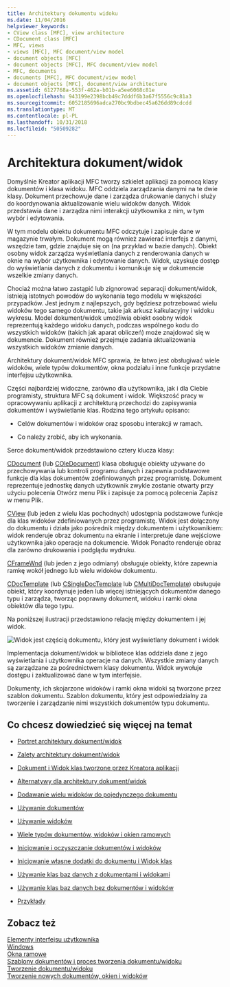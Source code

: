 ```yaml
---
title: Architektury dokumentu widoku
ms.date: 11/04/2016
helpviewer_keywords:
- CView class [MFC], view architecture
- CDocument class [MFC]
- MFC, views
- views [MFC], MFC document/view model
- document objects [MFC]
- document objects [MFC], MFC document/view model
- MFC, documents
- documents [MFC], MFC document/view model
- document objects [MFC], document/view architecture
ms.assetid: 6127768a-553f-462a-b01b-a5ee6068c81e
ms.openlocfilehash: 943199e2398bcb49c7dddf6b3a67f5556c9c81a3
ms.sourcegitcommit: 6052185696adca270bc9bdbec45a626dd89cdcdd
ms.translationtype: MT
ms.contentlocale: pl-PL
ms.lasthandoff: 10/31/2018
ms.locfileid: "50509282"
---
```

# <a name="documentview-architecture"></a>Architektura dokument/widok

Domyślnie Kreator aplikacji MFC tworzy szkielet aplikacji za pomocą klasy dokumentów i klasa widoku. MFC oddziela zarządzania danymi na te dwie klasy. Dokument przechowuje dane i zarządza drukowanie danych i służy do koordynowania aktualizowanie wielu widoków danych. Widok przedstawia dane i zarządza nimi interakcji użytkownika z nim, w tym wybór i edytowania.

W tym modelu obiektu dokumentu MFC odczytuje i zapisuje dane w magazynie trwałym. Dokument mogą również zawierać interfejs z danymi, wszędzie tam, gdzie znajduje się on (na przykład w bazie danych). Obiekt osobny widok zarządza wyświetlania danych z renderowania danych w oknie na wybór użytkownika i edytowanie danych. Widok, uzyskuje dostęp do wyświetlania danych z dokumentu i komunikuje się w dokumencie wszelkie zmiany danych.

Chociaż można łatwo zastąpić lub zignorować separacji dokument/widok, istnieją istotnych powodów do wykonania tego modelu w większości przypadków. Jest jednym z najlepszych, gdy będziesz potrzebować wielu widoków tego samego dokumentu, takie jak arkusz kalkulacyjny i widoku wykresu. Model dokument/widok umożliwia obiekt osobny widok reprezentują każdego widoku danych, podczas wspólnego kodu do wszystkich widoków (takich jak aparat obliczeń) może znajdować się w dokumencie. Dokument również przejmuje zadania aktualizowania wszystkich widoków zmianie danych.

Architektury dokument/widok MFC sprawia, że łatwo jest obsługiwać wiele widoków, wiele typów dokumentów, okna podziału i inne funkcje przydatne interfejsu użytkownika.

Części najbardziej widoczne, zarówno dla użytkownika, jak i dla Ciebie programisty, struktura MFC są dokument i widok. Większość pracy w opracowywaniu aplikacji z architekturą przechodzi do zapisywania dokumentów i wyświetlanie klas. Rodzina tego artykułu opisano:

- Celów dokumentów i widoków oraz sposobu interakcji w ramach.

- Co należy zrobić, aby ich wykonania.

Serce dokument/widok przedstawiono cztery klucza klasy:

[CDocument](../mfc/reference/cdocument-class.md) (lub [COleDocument](../mfc/reference/coledocument-class.md)) klasa obsługuje obiekty używane do przechowywania lub kontroli programu danych i zapewnia podstawowe funkcje dla klas dokumentów zdefiniowanych przez programistę. Dokument reprezentuje jednostkę danych użytkownik zwykle zostanie otwarty przy użyciu polecenia Otwórz menu Plik i zapisuje za pomocą polecenia Zapisz w menu Plik.

[CView](../mfc/reference/cview-class.md) (lub jeden z wielu klas pochodnych) udostępnia podstawowe funkcje dla klas widoków zdefiniowanych przez programistę. Widok jest dołączony do dokumentu i działa jako pośrednik między dokumentem i użytkownikiem: widok renderuje obraz dokumentu na ekranie i interpretuje dane wejściowe użytkownika jako operacje na dokumencie. Widok Ponadto renderuje obraz dla zarówno drukowania i podglądu wydruku.

[CFrameWnd](../mfc/reference/cframewnd-class.md) (lub jeden z jego odmiany) obsługuje obiekty, które zapewnia ramkę wokół jednego lub wielu widoków dokumentu.

[CDocTemplate](../mfc/reference/cdoctemplate-class.md) (lub [CSingleDocTemplate](../mfc/reference/csingledoctemplate-class.md) lub [CMultiDocTemplate](../mfc/reference/cmultidoctemplate-class.md)) obsługuje obiekt, który koordynuje jeden lub więcej istniejących dokumentów danego typu i zarządza, tworząc poprawny dokument, widoku i ramki okna obiektów dla tego typu.

Na poniższej ilustracji przedstawiono relację między dokumentem i jej widok.

![Widok jest częścią dokumentu, który jest wyświetlany](../mfc/media/vc379n1.gif "vc379n1") dokument i widok

Implementacja dokument/widok w bibliotece klas oddziela dane z jego wyświetlania i użytkownika operacje na danych. Wszystkie zmiany danych są zarządzane za pośrednictwem klasy dokumentu. Widok wywołuje dostępu i zaktualizować dane w tym interfejsie.

Dokumenty, ich skojarzone widoków i ramki okna widoki są tworzone przez szablon dokumentu. Szablon dokumentu, który jest odpowiedzialny za tworzenie i zarządzanie nimi wszystkich dokumentów typu dokumentu.

## <a name="what-do-you-want-to-know-more-about"></a>Co chcesz dowiedzieć się więcej na temat

- [Portret architektury dokument/widok](../mfc/a-portrait-of-the-document-view-architecture.md)

- [Zalety architektury dokument/widok](../mfc/advantages-of-the-document-view-architecture.md)

- [Dokument i Widok klas tworzone przez Kreatora aplikacji](../mfc/document-and-view-classes-created-by-the-mfc-application-wizard.md)

- [Alternatywy dla architektury dokument/widok](../mfc/alternatives-to-the-document-view-architecture.md)

- [Dodawanie wielu widoków do pojedynczego dokumentu](../mfc/adding-multiple-views-to-a-single-document.md)

- [Używanie dokumentów](../mfc/using-documents.md)

- [Używanie widoków](../mfc/using-views.md)

- [Wiele typów dokumentów, widoków i okien ramowych](../mfc/multiple-document-types-views-and-frame-windows.md)

- [Inicjowanie i oczyszczanie dokumentów i widoków](../mfc/initializing-and-cleaning-up-documents-and-views.md)

- [Inicjowanie własne dodatki do dokumentu i Widok klas](../mfc/creating-new-documents-windows-and-views.md)

- [Używanie klas baz danych z dokumentami i widokami](../data/mfc-using-database-classes-with-documents-and-views.md)

- [Używanie klas baz danych bez dokumentów i widoków](../data/mfc-using-database-classes-without-documents-and-views.md)

- [Przykłady](../visual-cpp-samples.md)

## <a name="see-also"></a>Zobacz też

[Elementy interfejsu użytkownika](../mfc/user-interface-elements-mfc.md)<br/>
[Windows](../mfc/windows.md)<br/>
[Okna ramowe](../mfc/frame-windows.md)<br/>
[Szablony dokumentów i proces tworzenia dokumentu/widoku](../mfc/document-templates-and-the-document-view-creation-process.md)<br/>
[Tworzenie dokumentu/widoku](../mfc/document-view-creation.md)<br/>
[Tworzenie nowych dokumentów, okien i widoków](../mfc/creating-new-documents-windows-and-views.md)

